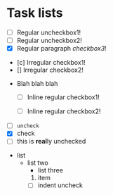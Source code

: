 # Task lists

- [ ] Regular uncheckbox1!
- [ ] Regular uncheckbox2!
- [x] Regular paragraph _checkbox3_!

- [c] Irregular checkbox1!
- [] Irregular checkbox2!

* Blah blah blah
  - [ ] Inline regular checkbox1!
  - [ ] Inline regular checkbox2!


- [ ] `uncheck`
- [x] check
- [ ] this is **real**ly unchecked

+ list
   + list two
      * list three
      1. item  
      - [ ] indent uncheck